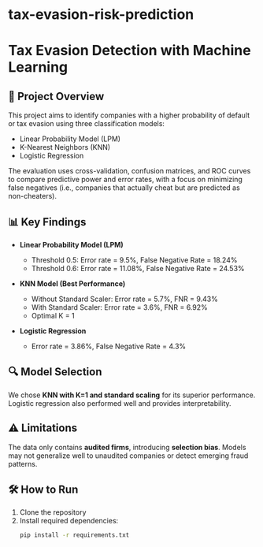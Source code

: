 # tax-evasion-risk-prediction
# Tax Evasion Detection with Machine Learning

## 📌 Project Overview

This project aims to identify companies with a higher probability of default or tax evasion using three classification models:

- Linear Probability Model (LPM)
- K-Nearest Neighbors (KNN)
- Logistic Regression

The evaluation uses cross-validation, confusion matrices, and ROC curves to compare predictive power and error rates, with a focus on minimizing false negatives (i.e., companies that actually cheat but are predicted as non-cheaters).

## 📊 Key Findings

- **Linear Probability Model (LPM)**  
  - Threshold 0.5: Error rate = 9.5%, False Negative Rate = 18.24%  
  - Threshold 0.6: Error rate = 11.08%, False Negative Rate = 24.53%

- **KNN Model (Best Performance)**
  - Without Standard Scaler: Error rate = 5.7%, FNR = 9.43%
  - With Standard Scaler: Error rate = 3.6%, FNR = 6.92%
  - Optimal K = 1

- **Logistic Regression**
  - Error rate = 3.86%, False Negative Rate = 4.3%

## 🔍 Model Selection

We chose **KNN with K=1 and standard scaling** for its superior performance. Logistic regression also performed well and provides interpretability.

## ⚠️ Limitations

The data only contains **audited firms**, introducing **selection bias**. Models may not generalize well to unaudited companies or detect emerging fraud patterns.

## 🛠️ How to Run

1. Clone the repository
2. Install required dependencies:
   ```bash
   pip install -r requirements.txt
